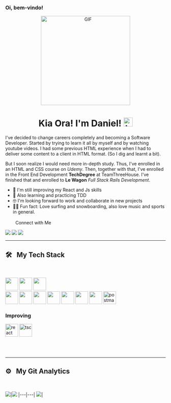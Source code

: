### Oi, bem-vindo!

<!--
**dancosta-fed/dancosta-fed** is a ✨ _special_ ✨ repository because its `README.md` (this file) appears on your GitHub profile.

Here are some ideas to get you started:

- 🔭 I’m currently working on ...
- 🌱 I’m currently learning ...
- 👯 I’m looking to collaborate on ...
- 🤔 I’m looking for help with ...
- 💬 Ask me about ...
- 📫 How to reach me: ...
- 😄 Pronouns: ...
- ⚡ Fun fact: ...
-->

<p align="center">
<img alt="GIF" src="https://res.cloudinary.com/dognkye6x/image/upload/v1648764656/Animation-01_rrxavb.gif" height="280" />
 <p/>
<h1 align="center"> Kia Ora! I'm Daniel! <img src="https://user-images.githubusercontent.com/1303154/88677602-1635ba80-d120-11ea-84d8-d263ba5fc3c0.gif" width="28px" alt="hi"></h1>

I've decided to change careers completely and becoming a Software Developer. Started by trying to learn it all by myself and by watching youtube videos. I had some previous HTML experience when I had to deliver some content to a client in HTML format. (So I dig and learnt a bit).

But I soon realize I would need more in-depth study. Thus, I've enrolled in an HTML and CSS course on
<em>Udemy</em>. Then, together with that, I've enrolled in the Front End Development <strong>TechDegree</strong> at
TeamThreeHouse. I've finished that and enrolled to <strong>Le Wagon</strong> <em>Full Stack Rails Development</em>.


- 🔭 I'm still improving my React and Js skills
- 🙂 Also learning and practicing TDD
- 🤓 I'm looking forward to work and collaborate in new projects
- 🏄‍♂‍ Fun fact: Love surfing and snowboarding, also love music and sports in general.
<br><br>
&nbsp; Connect with Me

 <a href = "mailto:dancosta.id@gmail.com"><img src="https://img.shields.io/badge/-Gmail-%23333?style=for-the-badge&logo=gmail&logoColor=white" target="_blank"></a>
 <a href="https://www.linkedin.com/in/daniel-costa-dev" target="_blank"><img src="https://img.shields.io/badge/-LinkedIn-%230077B5?style=for-the-badge&logo=linkedin&logoColor=white" target="_blank"></a>
 <a href="https://instagram.com/_dancosta_" target="_blank"><img src="https://img.shields.io/badge/-Instagram-%23E4405F?style=for-the-badge&logo=instagram&logoColor=white" target="_blank"></a>
<hr>

## 🛠 &nbsp; My Tech Stack
<br><br>
<img src="https://cdn.jsdelivr.net/gh/devicons/devicon/icons/rails/rails-original-wordmark.svg" width=40 /> 
<img src="https://cdn.jsdelivr.net/gh/devicons/devicon/icons/javascript/javascript-original.svg" width=40 /> 
<img src="https://cdn.jsdelivr.net/gh/devicons/devicon/icons/ruby/ruby-original-wordmark.svg" width=40 />  
<img src="https://cdn.jsdelivr.net/gh/devicons/devicon/icons/postgresql/postgresql-original-wordmark.svg" width=40 /> 
<img src="https://cdn.jsdelivr.net/gh/devicons/devicon/icons/html5/html5-original-wordmark.svg" width=40 /> 
<img src="https://cdn.jsdelivr.net/gh/devicons/devicon/icons/sass/sass-original.svg" width=40 /> 
<img src="https://cdn.jsdelivr.net/gh/devicons/devicon/icons/css3/css3-original-wordmark.svg" width=40 /> 
<img src="https://cdn.jsdelivr.net/gh/devicons/devicon/icons/bootstrap/bootstrap-original-wordmark.svg" width=40 />
<img src="https://cdn.jsdelivr.net/gh/devicons/devicon/icons/git/git-original.svg" width=40 /> 
<img src="https://cdn.jsdelivr.net/gh/devicons/devicon/icons/heroku/heroku-plain-wordmark.svg" width=40 /> 
<img src="https://www.vectorlogo.zone/logos/getpostman/getpostman-icon.svg" alt="postman" width="40">

### Improving

<img src="https://cdn.jsdelivr.net/gh/devicons/devicon/icons/react/react-original.svg" alt="react" width="40"/>
<img src="https://cdn.jsdelivr.net/gh/devicons/devicon/icons/typescript/typescript-original.svg" alt="tsc" width="40"/>

<br><br>
<hr>

## ⚙️ &nbsp; My Git Analytics

<br><br>
<img src="https://github-readme-stats.vercel.app/api?username=dancosta-fed&&show_icons=true&count_private=true&theme=github_dark">|<img src="https://github-readme-streak-stats.herokuapp.com/?user=dancosta-fed&theme=blueberry_duo"/>
|---|---|
<img src="https://github-readme-stats.vercel.app/api/top-langs/?username=dancosta-fed&layout=compact&theme=github_dark"/>|
